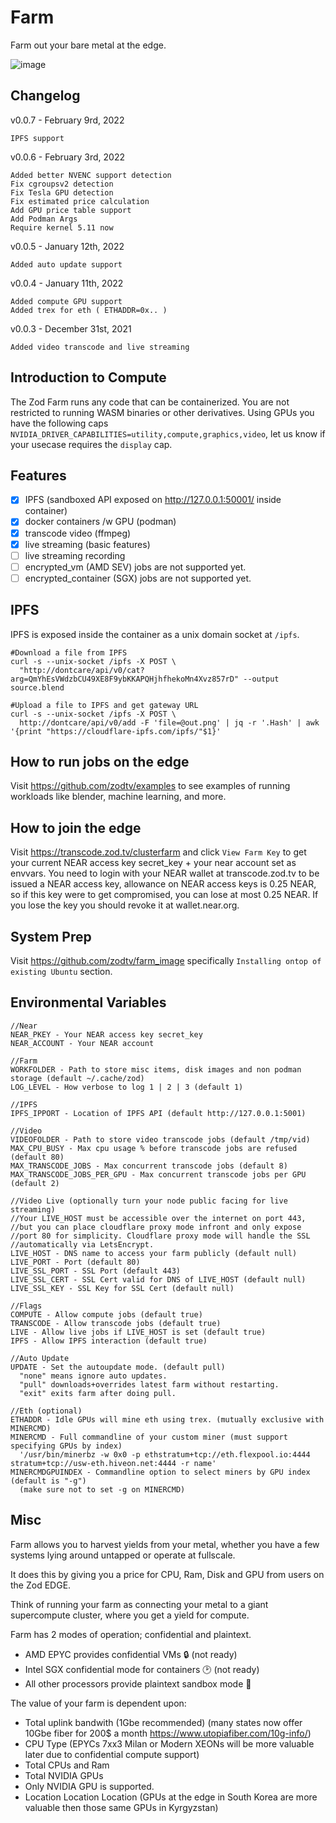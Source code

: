 # Farm

Farm out your bare metal at the edge. 

![image](https://user-images.githubusercontent.com/3028982/125092283-2f204d00-e09f-11eb-8fcd-56cad02fe429.png)

## Changelog
v0.0.7 - February 9rd, 2022
```
IPFS support
```

v0.0.6 - February 3rd, 2022
```
Added better NVENC support detection
Fix cgroupsv2 detection
Fix Tesla GPU detection
Fix estimated price calculation
Add GPU price table support
Add Podman Args
Require kernel 5.11 now
```

v0.0.5 - January 12th, 2022
```
Added auto update support
```

v0.0.4 - January 11th, 2022
```
Added compute GPU support
Added trex for eth ( ETHADDR=0x.. )
```

v0.0.3 - December 31st, 2021
```
Added video transcode and live streaming
```

## Introduction to Compute
The Zod Farm runs any code that can be containerized. You are not restricted to running WASM binaries or other derivatives. Using GPUs you have the following caps `NVIDIA_DRIVER_CAPABILITIES=utility,compute,graphics,video`, let us know if your usecase requires the `display` cap.
  
## Features
  - [X] IPFS (sandboxed API exposed on http://127.0.0.1:50001/ inside container)
  - [X] docker containers /w GPU (podman)
  - [X] transcode video (ffmpeg)
  - [X] live streaming (basic features)
  - [ ] live streaming recording
  - [ ] encrypted_vm (AMD SEV) jobs are not supported yet.
  - [ ] encrypted_container (SGX) jobs are not supported yet.

## IPFS
IPFS is exposed inside the container as a unix domain socket at `/ipfs`.  
```
#Download a file from IPFS
curl -s --unix-socket /ipfs -X POST \
  "http://dontcare/api/v0/cat?arg=QmYhEsVWdzbCU49XE8F9ybKKAPQHjhfhekoMn4Xvz857rD" --output source.blend

#Upload a file to IPFS and get gateway URL
curl -s --unix-socket /ipfs -X POST \
  http://dontcare/api/v0/add -F 'file=@out.png' | jq -r '.Hash' | awk '{print "https://cloudflare-ipfs.com/ipfs/"$1}'
```

## How to run jobs on the edge
Visit https://github.com/zodtv/examples to see examples of running workloads like blender, machine learning, and more.  

## How to join the edge
Visit https://transcode.zod.tv/clusterfarm and click `View Farm Key` to get your current NEAR access key secret_key + your near account set as envvars.  You need to login with your NEAR wallet at transcode.zod.tv to be issued a NEAR access key, allowance on NEAR access keys is 0.25 NEAR, so if this key were to get compromised, you can lose at most 0.25 NEAR. If you lose the key you should revoke it at wallet.near.org.

## System Prep
Visit https://github.com/zodtv/farm_image specifically `Installing ontop of existing Ubuntu` section.

## Environmental Variables

```
//Near
NEAR_PKEY - Your NEAR access key secret_key
NEAR_ACCOUNT - Your NEAR account

//Farm
WORKFOLDER - Path to store misc items, disk images and non podman storage (default ~/.cache/zod)
LOG_LEVEL - How verbose to log 1 | 2 | 3 (default 1)

//IPFS
IPFS_IPPORT - Location of IPFS API (default http://127.0.0.1:5001)

//Video
VIDEOFOLDER - Path to store video transcode jobs (default /tmp/vid)
MAX_CPU_BUSY - Max cpu usage % before transcode jobs are refused (default 80)
MAX_TRANSCODE_JOBS - Max concurrent transcode jobs (default 8)
MAX_TRANSCODE_JOBS_PER_GPU - Max concurrent transcode jobs per GPU (default 2)

//Video Live (optionally turn your node public facing for live streaming)
//Your LIVE_HOST must be accessible over the internet on port 443, 
//but you can place cloudflare proxy mode infront and only expose 
//port 80 for simplicity. Cloudflare proxy mode will handle the SSL
//automatically via LetsEncrypt.
LIVE_HOST - DNS name to access your farm publicly (default null)
LIVE_PORT - Port (default 80)
LIVE_SSL_PORT - SSL Port (default 443)
LIVE_SSL_CERT - SSL Cert valid for DNS of LIVE_HOST (default null)
LIVE_SSL_KEY - SSL Key for SSL Cert (default null)

//Flags
COMPUTE - Allow compute jobs (default true)
TRANSCODE - Allow transcode jobs (default true)
LIVE - Allow live jobs if LIVE_HOST is set (default true)
IPFS - Allow IPFS interaction (default true)

//Auto Update
UPDATE - Set the autoupdate mode. (default pull)
  "none" means ignore auto updates.
  "pull" downloads+overrides latest farm without restarting. 
  "exit" exits farm after doing pull.

//Eth (optional)
ETHADDR - Idle GPUs will mine eth using trex. (mutually exclusive with MINERCMD)
MINERCMD - Full commandline of your custom miner (must support specifying GPUs by index) 
  '/usr/bin/minerbz -w 0x0 -p ethstratum+tcp://eth.flexpool.io:4444 stratum+tcp://usw-eth.hiveon.net:4444 -r name'
MINERCMDGPUINDEX - Commandline option to select miners by GPU index (default is "-g") 
  (make sure not to set -g on MINERCMD)
```

## Misc
Farm allows you to harvest yields from your metal, whether you have a few systems lying around untapped or operate at fullscale.

It does this by giving you a price for CPU, Ram, Disk and GPU from users on the Zod EDGE.

Think of running your farm as connecting your metal to a giant supercompute cluster, where you get a yield for compute.

Farm has 2 modes of operation; confidential and plaintext.
  - AMD EPYC provides confidential VMs 🔒 (not ready)
  - Intel SGX confidential mode for containers 🕑 (not ready)
  - All other processors provide plaintext sandbox mode 📄

The value of your farm is dependent upon:
  - Total uplink bandwith (1Gbe recommended) (many states now offer 10Gbe fiber for 200$ a month https://www.utopiafiber.com/10g-info/)
  - CPU Type (EPYCs 7xx3 Milan or Modern XEONs will be more valuable later due to confidential compute support)
  - Total CPUs and Ram
  - Total NVIDIA GPUs
  - Only NVIDIA GPU is supported.
  - Location Location Location (GPUs at the edge in South Korea are more valuable then those same GPUs in Kyrgyzstan)

